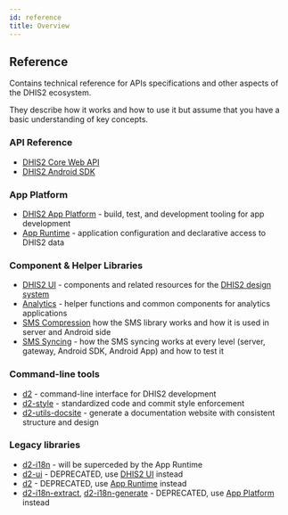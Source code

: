 ```yaml
---
id: reference
title: Overview
---
```


## Reference 

Contains technical reference for APIs specifications and other aspects of the DHIS2 ecosystem. 

They describe how it works and how to use it but assume that you have a basic understanding of key concepts.

### API Reference
* [DHIS2 Core Web API](https://docs.dhis2.org/en/develop/using-the-api/dhis-core-version-master/introduction.html) 
* [DHIS2 Android SDK](https://docs.dhis2.org/2.34/en/dhis2_android_sdk_developer_guide/about-this-guide.html)

### App Platform
* [DHIS2 App Platform](https://platform.dhis2.nu/#/)  - build, test, and development tooling for app development
* [App Runtime](https://runtime.dhis2.nu/#/) - application configuration and declarative access to DHIS2 data

### Component & Helper Libraries
* [DHIS2 UI](https://ui.dhis2.nu/#/) - components and related resources for the [DHIS2 design system](https://github.com/dhis2/design-system)
* [Analytics](https://github.com/dhis2/analytics) - helper functions and common components for analytics applications
* [SMS Compression](https://github.com/dhis2/dhis2-android-capture-app/blob/master/docs/src/commonmark/en/content/tech-guides/SMS-compression.md) how the SMS library works and how it is used in server and Android side
* [SMS Syncing](https://github.com/dhis2/dhis2-android-capture-app/blob/master/docs/src/commonmark/en/content/tech-guides/SMS-Sync.md) - how the SMS syncing works at every level (server, gateway, Android SDK, Android App) and how to test it

### Command-line tools
* [d2](https://cli.dhis2.nu/#/) - command-line interface for DHIS2 development
* [d2-style](https://cli-style.dhis2.nu/#/) - standardized code and commit style enforcement
* [d2-utils-docsite](https://cli-utils-docsite.dhis2.nu/#/) - generate a documentation website with consistent structure and design

### Legacy libraries

* [d2-i18n](https://github.com/dhis2/d2-i18n) - will be superceded by the App Runtime
* [d2-ui](https://github.com/dhis2/d2-ui) - DEPRECATED, use [DHIS2 UI](https://ui.dhis2.nu/#/) instead
* [d2](https://github.com/dhis2/d2) - DEPRECATED, use [App Runtime](https://runtime.dhis2.nu/#/) instead
* [d2-i18n-extract](https://github.com/dhis2/d2-i18n-extract), [d2-i18n-generate](https://github.com/dhis2/d2-i18n-generate) - DEPRECATED, use [App Platform](https://platform.dhis2.nu/#/) instead

